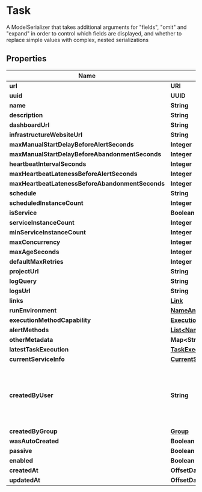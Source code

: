 

# Task

A ModelSerializer that takes additional arguments for \"fields\", \"omit\" and \"expand\" in order to control which fields are displayed, and whether to replace simple values with complex, nested serializations

## Properties

Name | Type | Description | Notes
------------ | ------------- | ------------- | -------------
**url** | **URI** |  |  [readonly]
**uuid** | **UUID** |  |  [readonly]
**name** | **String** |  | 
**description** | **String** |  |  [optional]
**dashboardUrl** | **String** |  |  [readonly]
**infrastructureWebsiteUrl** | **String** |  |  [readonly]
**maxManualStartDelayBeforeAlertSeconds** | **Integer** |  |  [optional]
**maxManualStartDelayBeforeAbandonmentSeconds** | **Integer** |  |  [optional]
**heartbeatIntervalSeconds** | **Integer** |  |  [optional]
**maxHeartbeatLatenessBeforeAlertSeconds** | **Integer** |  |  [optional]
**maxHeartbeatLatenessBeforeAbandonmentSeconds** | **Integer** |  |  [optional]
**schedule** | **String** |  |  [optional]
**scheduledInstanceCount** | **Integer** |  |  [optional]
**isService** | **Boolean** |  |  [readonly]
**serviceInstanceCount** | **Integer** |  |  [optional]
**minServiceInstanceCount** | **Integer** |  |  [optional]
**maxConcurrency** | **Integer** |  |  [optional]
**maxAgeSeconds** | **Integer** |  |  [optional]
**defaultMaxRetries** | **Integer** |  |  [optional]
**projectUrl** | **String** |  |  [optional]
**logQuery** | **String** |  |  [optional]
**logsUrl** | **String** |  |  [readonly]
**links** | [**Link**](Link.md) |  |  [readonly]
**runEnvironment** | [**NameAndUuid**](NameAndUuid.md) |  |  [optional]
**executionMethodCapability** | [**ExecutionMethodCapability**](ExecutionMethodCapability.md) |  |  [readonly]
**alertMethods** | [**List&lt;NameAndUuid&gt;**](NameAndUuid.md) |  |  [readonly]
**otherMetadata** | **Map&lt;String, Object&gt;** |  |  [optional]
**latestTaskExecution** | [**TaskExecution**](TaskExecution.md) |  |  [readonly]
**currentServiceInfo** | [**CurrentServiceInfo**](CurrentServiceInfo.md) |  |  [readonly]
**createdByUser** | **String** | Required. 150 characters or fewer. Letters, digits and @/./+/-/_ only. |  [readonly]
**createdByGroup** | [**Group**](Group.md) |  |  [readonly]
**wasAutoCreated** | **Boolean** |  |  [optional]
**passive** | **Boolean** |  |  [optional]
**enabled** | **Boolean** |  |  [optional]
**createdAt** | **OffsetDateTime** |  |  [readonly]
**updatedAt** | **OffsetDateTime** |  |  [readonly]



